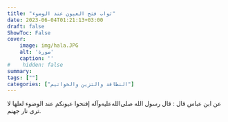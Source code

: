```yaml
---
title: "ثواب فتح العيون عند الوضوء"
date: 2023-06-04T01:21:13+03:00
draft: false
ShowToc: False
cover:
    image: img/hala.JPG
    alt: 'صورة'
    caption: ''
#    hidden: false
summary: 
tags: [""]
categories: ["النظافة والتزين والخواتيم"]
---
```

عن ابن عباس قال : قال رسول الله صلى‌الله‌عليه‌وآله إفتحوا
عيونكم عند الوضوء لعلها لا ترى نار جهنم.

